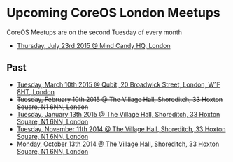 # Upcoming CoreOS London Meetups

CoreOS Meetups are on the second Tuesday of every month

* [Thursday, July 23rd 2015 @ Mind Candy HQ, London](http://www.meetup.com/CoreOS-London/events/223574059/)
  
## Past

* [Tuesday, March 10th 2015 @ Qubit, 20 Broadwick Street, London, W1F 8HT, London](http://www.meetup.com/CoreOS-London/events/220600563/)
* ~~Tuesday, February 10th 2015 @ The Village Hall, Shoreditch, 33 Hoxton Square, N1 6NN, London~~
* [Tuesday, January 13th 2015 @ The Village Hall, Shoreditch, 33 Hoxton Square, N1 6NN, London](http://www.meetup.com/CoreOS-London/events/210724042/)
* [Tuesday, November 11th 2014 @ The Village Hall, Shoreditch, 33 Hoxton Square, N1 6NN, London](http://www.meetup.com/CoreOS-London/events/210723572/)
* [Monday, October 13th 2014 @ The Village Hall, Shoreditch, 33 Hoxton Square, N1 6NN, London](http://www.meetup.com/CoreOS-London/events/206814132/)
